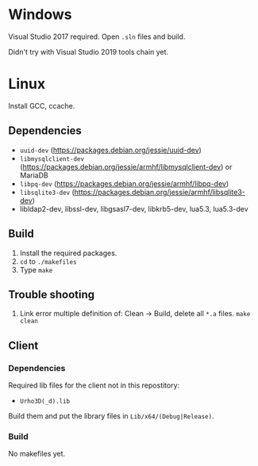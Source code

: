 # Windows

Visual Studio 2017 required. Open `.sln` files and build.

Didn't try with Visual Studio 2019 tools chain yet.

# Linux

Install GCC, ccache.

## Dependencies

* `uuid-dev` (https://packages.debian.org/jessie/uuid-dev)
* `libmysqlclient-dev` (https://packages.debian.org/jessie/armhf/libmysqlclient-dev) or MariaDB
* `libpq-dev` (https://packages.debian.org/jessie/armhf/libpq-dev)
* `libsqlite3-dev` (https://packages.debian.org/jessie/armhf/libsqlite3-dev)
* libldap2-dev, libssl-dev, libgsasl7-dev, libkrb5-dev, lua5.3, lua5.3-dev

## Build

1. Install the required packages.
2. `cd` to `./makefiles`
3. Type `make`

## Trouble shooting

1. Link error multiple definition of: Clean -> Build, delete all `*.a` files. `make clean`

## Client

### Dependencies

Required lib files for the client not in this repostitory:

* `Urho3D(_d).lib`

Build them and put the library files in `Lib/x64/(Debug|Release)`.

### Build

No makefiles yet.

